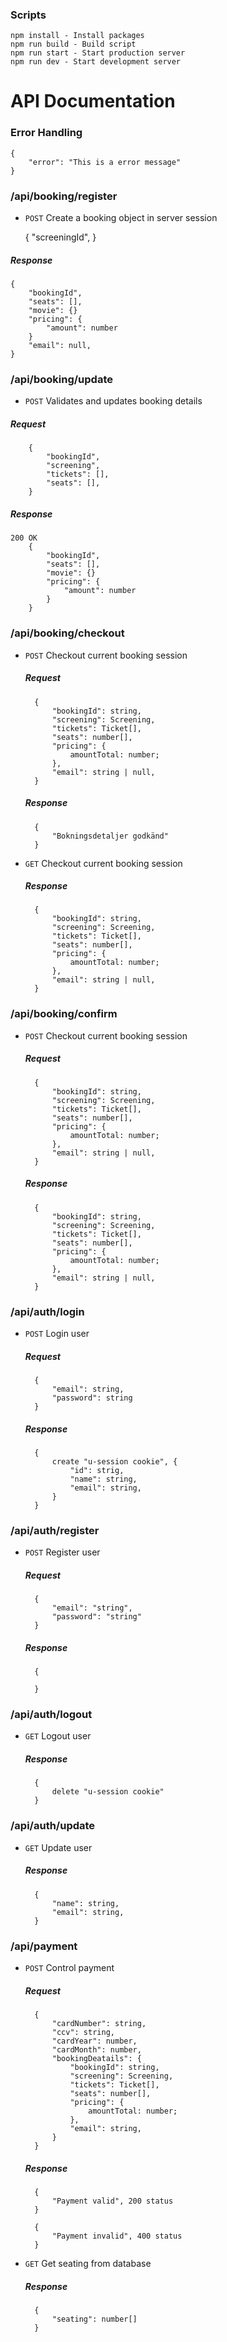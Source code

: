 ### Scripts

    npm install - Install packages
    npm run build - Build script
    npm run start - Start production server
    npm run dev - Start development server

# API Documentation

### Error Handling

    {
        "error": "This is a error message"
    }

### /api/booking/register

- `POST` Create a booking object in server session

  {
  "screeningId",
  }

##### Response

    {
        "bookingId",
        "seats": [],
        "movie": {}
        "pricing": {
            "amount": number
        }
        "email": null,
    }

### /api/booking/update

- `POST` Validates and updates booking details

##### Request

        {
            "bookingId",
            "screening",
            "tickets": [],
            "seats": [],
        }

##### Response

    200 OK
        {
            "bookingId",
            "seats": [],
            "movie": {}
            "pricing": {
                "amount": number
            }
        }

### /api/booking/checkout

- `POST` Checkout current booking session

  ##### Request

        {
            "bookingId": string,
            "screening": Screening,
            "tickets": Ticket[],
            "seats": number[],
            "pricing": {
                amountTotal: number;
            },
            "email": string | null,
        }

  ##### Response

        {
            "Bokningsdetaljer godkänd"
        }

- `GET` Checkout current booking session

  ##### Response

        {
            "bookingId": string,
            "screening": Screening,
            "tickets": Ticket[],
            "seats": number[],
            "pricing": {
                amountTotal: number;
            },
            "email": string | null,
        }

### /api/booking/confirm

- `POST` Checkout current booking session

  ##### Request

        {
            "bookingId": string,
            "screening": Screening,
            "tickets": Ticket[],
            "seats": number[],
            "pricing": {
                amountTotal: number;
            },
            "email": string | null,
        }

  ##### Response

        {
            "bookingId": string,
            "screening": Screening,
            "tickets": Ticket[],
            "seats": number[],
            "pricing": {
                amountTotal: number;
            },
            "email": string | null,
        }

### /api/auth/login

- `POST` Login user

  ##### Request

        {
            "email": string,
            "password": string
        }

  ##### Response

        {
            create "u-session cookie", {
                "id": strig,
                "name": string,
                "email": string,
            }
        }

### /api/auth/register

- `POST` Register user

  ##### Request

        {
            "email": "string",
            "password": "string"
        }

  ##### Response

        {

        }

### /api/auth/logout

- `GET` Logout user

  ##### Response

        {
            delete "u-session cookie"
        }

### /api/auth/update

- `GET` Update user

  ##### Response

        {
            "name": string,
            "email": string,
        }

### /api/payment

- `POST` Control payment

  ##### Request

        {
            "cardNumber": string,
            "ccv": string,
            "cardYear": number,
            "cardMonth": number,
            "bookingDeatails": {
                "bookingId": string,
                "screening": Screening,
                "tickets": Ticket[],
                "seats": number[],
                "pricing": {
                    amountTotal: number;
                },
                "email": string,
            }
        }

  ##### Response

        {
            "Payment valid", 200 status
        }

        {
            "Payment invalid", 400 status
        }

- `GET` Get seating from database

  ##### Response

        {
            "seating": number[]
        }
